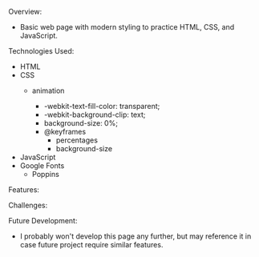 Overview:

- Basic web page with modern styling to practice HTML, CSS, and JavaScript.

Technologies Used:

- HTML
- CSS
  - animation

    - -webkit-text-fill-color: transparent;
    - -webkit-background-clip: text;
    - background-size: 0%;
    - @keyframes
      - percentages
      - background-size
- JavaScript
- Google Fonts
  - Poppins

Features:

Challenges:

Future Development:

- I probably won't develop this page any further, but may reference it in case future project require similar features.
